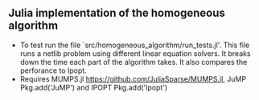 ## Julia implementation of the homogeneous algorithm
* To test run the file `src/homogeneous_algorithm/run_tests.jl'. This file runs a netlib problem using different linear equation solvers. It breaks down the time each part of the algorithm takes. It also compares the perforance to Ipopt.
* Requires MUMPS.jl https://github.com/JuliaSparse/MUMPS.jl, JuMP Pkg.add('JuMP') and IPOPT Pkg.add('Ipopt')
